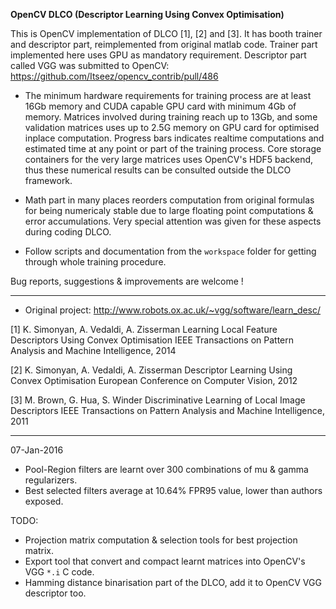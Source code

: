 
**OpenCV DLCO (Descriptor Learning Using Convex Optimisation)**


 This is OpenCV implementation of DLCO [1], [2] and [3]. It has booth trainer
and descriptor part, reimplemented from original matlab code. Trainer part
implemented here uses GPU as mandatory requirement. Descriptor part called
VGG was submitted to OpenCV: https://github.com/Itseez/opencv_contrib/pull/486

* The minimum hardware requirements for training process are at least 16Gb memory
and CUDA capable GPU card with minimum 4Gb of memory. Matrices involved during
training reach up to 13Gb, and some validation matrices uses up to 2.5G memory
on GPU card for optimised inplace computation. Progress bars indicates realtime
computations and estimated time at any point or part of the training process.
Core storage containers for the very large matrices uses OpenCV's HDF5 backend,
thus these numerical results can be consulted outside the DLCO framework.

* Math part in many places reorders computation from original formulas for being
numericaly stable due to large floating point computations & error accumulations.
Very special attention was given for these aspects during coding DLCO.

* Follow scripts and documentation from the `workspace` folder for getting
through whole training procedure.


Bug reports, suggestions & improvements are welcome !
<cristian dot balint at gmail dot com>

---------------------------------------------------------------------------------------

* Original project: http://www.robots.ox.ac.uk/~vgg/software/learn_desc/

[1] K. Simonyan, A. Vedaldi, A. Zisserman
Learning Local Feature Descriptors Using Convex Optimisation
IEEE Transactions on Pattern Analysis and Machine Intelligence, 2014

[2] K. Simonyan, A. Vedaldi, A. Zisserman
Descriptor Learning Using Convex Optimisation
European Conference on Computer Vision, 2012

[3] M. Brown, G. Hua, S. Winder
Discriminative Learning of Local Image Descriptors
IEEE Transactions on Pattern Analysis and Machine Intelligence, 2011

---------------------------------------------------------------------------------------

07-Jan-2016

 - Pool-Region filters are learnt over 300 combinations of mu & gamma regularizers.
 - Best selected filters average at 10.64% FPR95 value, lower than authors exposed.

TODO:

 - Projection matrix computation & selection tools for best projection matrix.
 - Export tool that convert and compact learnt matrices into OpenCV's VGG `*.i` C code.
 - Hamming distance binarisation part of the DLCO, add it to OpenCV VGG descriptor too.
